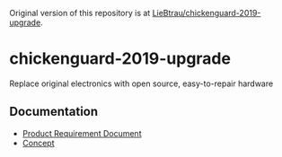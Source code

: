Original version of this repository is at [LieBtrau/chickenguard-2019-upgrade](https://github.com/LieBtrau/chickenguard-2019-upgrade).

# chickenguard-2019-upgrade

Replace original electronics with open source, easy-to-repair hardware

## Documentation

* [Product Requirement Document](./docs/PRD.md)
* [Concept](./docs/concept.md)